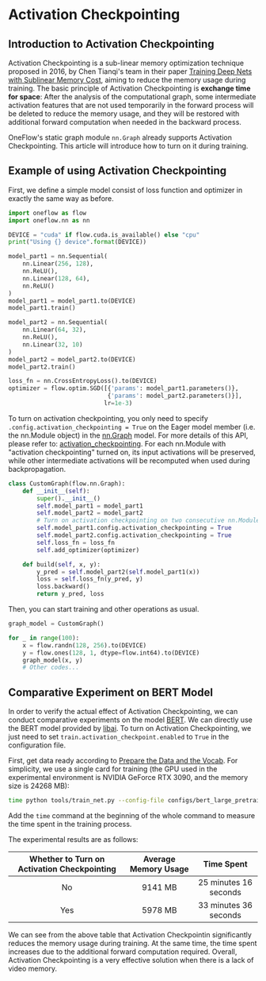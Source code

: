 # Activation Checkpointing

## Introduction to Activation Checkpointing 

Activation Checkpointing is a sub-linear memory optimization technique proposed in 2016, by Chen Tianqi's team in their paper [Training Deep Nets with Sublinear Memory Cost](https://arxiv.org/abs/1604.06174), aiming to reduce the memory usage during training. The basic principle of Activation Checkpointing is **exchange time for space**: After the analysis of the computational graph, some intermediate activation features that are not used temporarily in the forward process will be deleted to reduce the memory usage, and they will be restored with additional forward computation when needed in the backward process.

OneFlow's static graph module `nn.Graph` already supports Activation Checkpointing. This article will introduce how to turn on it during training.

## Example of using Activation Checkpointing

First, we define a simple model consist of loss function and optimizer in exactly the same way as before.

```python
import oneflow as flow
import oneflow.nn as nn

DEVICE = "cuda" if flow.cuda.is_available() else "cpu"
print("Using {} device".format(DEVICE))

model_part1 = nn.Sequential(
    nn.Linear(256, 128), 
    nn.ReLU(),
    nn.Linear(128, 64),
    nn.ReLU()
)
model_part1 = model_part1.to(DEVICE)
model_part1.train()

model_part2 = nn.Sequential(
    nn.Linear(64, 32), 
    nn.ReLU(),
    nn.Linear(32, 10)
)
model_part2 = model_part2.to(DEVICE)
model_part2.train()

loss_fn = nn.CrossEntropyLoss().to(DEVICE)
optimizer = flow.optim.SGD([{'params': model_part1.parameters()},
                            {'params': model_part2.parameters()}],
                           lr=1e-3)
```

To turn on activation checkpointing, you only need to specify `.config.activation_checkpointing = True` on the Eager model member (i.e. the nn.Module object) in the [nn.Graph](../basics/08_nn_graph.md) model. For more details of this API, please refer to: [activation_checkpointing](https://oneflow.readthedocs.io/en/master/graph.html#oneflow.nn.graph.block_config.BlockConfig.activation_checkpointing). For each nn.Module with "activation checkpointing" turned on, its input activations will be preserved, while other intermediate activations will be recomputed when used during backpropagation.

```python
class CustomGraph(flow.nn.Graph):
    def __init__(self):
        super().__init__()
        self.model_part1 = model_part1
        self.model_part2 = model_part2
        # Turn on activation checkpointing on two consecutive nn.Module
        self.model_part1.config.activation_checkpointing = True
        self.model_part2.config.activation_checkpointing = True
        self.loss_fn = loss_fn
        self.add_optimizer(optimizer)

    def build(self, x, y):
        y_pred = self.model_part2(self.model_part1(x))
        loss = self.loss_fn(y_pred, y)
        loss.backward()
        return y_pred, loss
```

Then, you can start training and other operations as usual.

```python
graph_model = CustomGraph()

for _ in range(100):
    x = flow.randn(128, 256).to(DEVICE)
    y = flow.ones(128, 1, dtype=flow.int64).to(DEVICE)
    graph_model(x, y)
    # Other codes...
```

##  Comparative Experiment on BERT Model

In order to verify the actual effect of Activation Checkpointing, we can conduct comparative experiments on the model [BERT](https://arxiv.org/abs/1810.04805). We can directly use the BERT model provided by [libai](https://github.com/Oneflow-Inc/libai). To turn on Activation Checkpointing, we just need to set `train.activation_checkpoint.enabled` to `True` in the configuration file.

First, get data ready according to [Prepare the Data and the Vocab](https://libai.readthedocs.io/en/latest/tutorials/get_started/quick_run.html#prepare-the-data-and-the-vocab). For simplicity, we use a single card for training (the GPU used in the experimental environment is NVIDIA GeForce RTX 3090, and the memory size is 24268 MB):

```bash
time python tools/train_net.py --config-file configs/bert_large_pretrain.py
```

Add the `time` command at the beginning of the whole command to measure the time spent in the training process.

The experimental results are as follows:

| Whether to Turn on Activation Checkpointing | Average Memory Usage| Time Spent |
|:-----------------------------:|:-------:|:---------:|
| No | 9141 MB | 25 minutes 16 seconds |
| Yes | 5978 MB | 33 minutes 36 seconds |

We can see from the above table that Activation Checkpointin significantly reduces the memory usage during training. At the same time, the time spent increases due to the additional forward computation required. Overall, Activation Checkpointing is a very effective solution when there is a lack of video memory.
